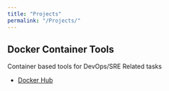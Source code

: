 ```yaml
---
title: "Projects"
permalink: "/Projects/"
---
```


## Docker Container Tools
Container based tools for DevOps/SRE Related tasks
* [Docker Hub](https://hub.docker.com/u/augike101)
